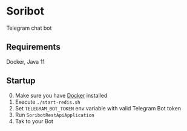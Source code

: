 # Soribot

Telegram chat bot

## Requirements

Docker, Java 11

## Startup

0. Make sure you have [Docker](https://www.docker.com/) installed
1. Execute `./start-redis.sh`
2. Set `TELEGRAM_BOT_TOKEN` env variable with valid Telegram Bot token
3. Run `SoribotRestApiApplication`
4. Tak to your Bot
